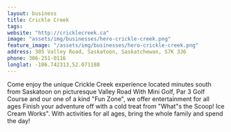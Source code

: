 ```yaml
---
layout: business
title: Crickle Creek
tags:
website: "http://cricklecreek.ca"
image: "assets/img/businesses/hero-crickle-creek.png"
feature_image: "/assets/img/businesses/hero-crickle-creek.png"
address: 305 Valley Road, Saskatoon, Saskatchewan, S7K 3J6
phone: 306-251-0116
longlat: -106.742313,52.071188
---
```

Come enjoy the unique Crickle Creek experience located minutes south from Saskatoon on picturesque Valley Road
With Mini Golf, Par 3 Golf Course and our one of a kind "Fun Zone", we offer entertainment for all ages
Finish your adventure off with a cold treat from "What"s the Scoop! Ice Cream Works".
With activities for all ages, bring the whole family and spend the day!

